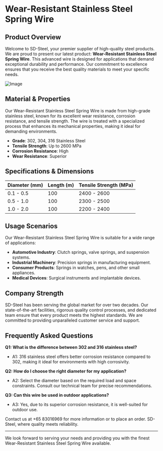 # Wear-Resistant Stainless Steel Spring Wire

## Product Overview

Welcome to SD-Steel, your premier supplier of high-quality steel products. We are proud to present our latest product: **Wear-Resistant Stainless Steel Spring Wire**. This advanced wire is designed for applications that demand exceptional durability and performance. Our commitment to excellence ensures that you receive the best quality materials to meet your specific needs.

![Image](https://github.com/user-attachments/assets/2567258e-e124-4816-932d-1809bd27ef0b)

## Material & Properties

Our Wear-Resistant Stainless Steel Spring Wire is made from high-grade stainless steel, known for its excellent wear resistance, corrosion resistance, and tensile strength. The wire is treated with a specialized process that enhances its mechanical properties, making it ideal for demanding environments.

- **Grade**: 302, 304, 316 Stainless Steel
- **Tensile Strength**: Up to 2600 MPa
- **Corrosion Resistance**: High
- **Wear Resistance**: Superior

## Specifications & Dimensions

| Diameter (mm) | Length (m) | Tensile Strength (MPa) |
|---------------|------------|------------------------|
| 0.1 - 0.5     | 100        | 2400 - 2600            |
| 0.5 - 1.0     | 100        | 2300 - 2500            |
| 1.0 - 2.0     | 100        | 2200 - 2400            |

## Usage Scenarios

Our Wear-Resistant Stainless Steel Spring Wire is suitable for a wide range of applications:

- **Automotive Industry**: Clutch springs, valve springs, and suspension systems.
- **Industrial Machinery**: Precision springs in manufacturing equipment.
- **Consumer Products**: Springs in watches, pens, and other small appliances.
- **Medical Devices**: Surgical instruments and implantable devices.

## Company Strength

SD-Steel has been serving the global market for over two decades. Our state-of-the-art facilities, rigorous quality control processes, and dedicated team ensure that every product meets the highest standards. We are committed to providing unparalleled customer service and support.

## Frequently Asked Questions

**Q1: What is the difference between 302 and 316 stainless steel?**
- A1: 316 stainless steel offers better corrosion resistance compared to 302, making it ideal for environments with high corrosivity.

**Q2: How do I choose the right diameter for my application?**
- A2: Select the diameter based on the required load and space constraints. Consult our technical team for precise recommendations.

**Q3: Can this wire be used in outdoor applications?**
- A3: Yes, due to its superior corrosion resistance, it is well-suited for outdoor use.

Contact us at +65 83016969 for more information or to place an order. SD-Steel, where quality meets reliability.

---

We look forward to serving your needs and providing you with the finest Wear-Resistant Stainless Steel Spring Wire available.